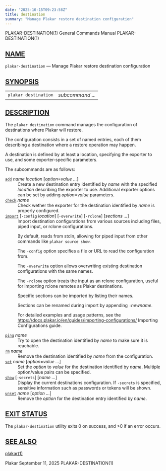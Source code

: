 ```yaml
---
date: "2025-10-15T09:23:58Z"
title: destination
summary: "Manage Plakar restore destination configuration"
---
```

<div class="head" role="doc-pageheader" aria-label="Manual header
  line"><span class="head-ltitle">PLAKAR-DESTINATION(1)</span>
  <span class="head-vol">General Commands Manual</span>
  <span class="head-rtitle">PLAKAR-DESTINATION(1)</span></div>
<main class="manual-text">
<section class="Sh">
<h2 class="Sh" id="NAME"><a class="permalink" href="#NAME">NAME</a></h2>
<p class="Pp"><code class="Nm">plakar-destination</code> &#x2014;
    <span class="Nd" role="doc-subtitle">Manage Plakar restore destination
    configuration</span></p>
</section>
<section class="Sh">
<h2 class="Sh" id="SYNOPSIS"><a class="permalink" href="#SYNOPSIS">SYNOPSIS</a></h2>
<table class="Nm">
  <tr>
    <td><code class="Nm">plakar destination</code></td>
    <td><var class="Ar">subcommand ...</var></td>
  </tr>
</table>
</section>
<section class="Sh">
<h2 class="Sh" id="DESCRIPTION"><a class="permalink" href="#DESCRIPTION">DESCRIPTION</a></h2>
<p class="Pp">The <code class="Nm">plakar destination</code> command manages the
    configuration of destinations where Plakar will restore.</p>
<p class="Pp">The configuration consists in a set of named entries, each of them
    describing a destination where a restore operation may happen.</p>
<p class="Pp">A destination is defined by at least a location, specifying the
    exporter to use, and some exporter-specific parameters.</p>
<p class="Pp">The subcommands are as follows:</p>
<dl class="Bl-tag">
  <dt id="add"><a class="permalink" href="#add"><code class="Cm">add</code></a>
    <var class="Ar">name</var> <var class="Ar">location</var>
    [<var class="Ar">option</var><span class="No">=</span><var class="Ar">value
    ...</var>]</dt>
  <dd>Create a new destination entry identified by <var class="Ar">name</var>
      with the specified <var class="Ar">location</var> describing the exporter
      to use. Additional exporter options can be set by adding
      <var class="Ar">option</var><span class="No">=</span><var class="Ar">value</var>
      parameters.</dd>
  <dt id="check"><a class="permalink" href="#check"><code class="Cm">check</code></a>
    <var class="Ar">name</var></dt>
  <dd>Check wether the exporter for the destination identified by
      <var class="Ar">name</var> is properly configured.</dd>
  <dt id="import"><a class="permalink" href="#import"><code class="Cm">import</code></a>
    [<code class="Fl">-config</code> <var class="Ar">location</var>]
    [<code class="Fl">-overwrite</code>] [<code class="Fl">-rclone</code>]
    [<var class="Ar">sections ...</var>]</dt>
  <dd>Import destination configurations from various sources including files,
      piped input, or rclone configurations.
    <p class="Pp">By default, reads from stdin, allowing for piped input from
        other commands like <code class="Cm">plakar source show</code>.</p>
    <p class="Pp">The <code class="Fl">-config</code> option specifies a file or
        URL to read the configuration from.</p>
    <p class="Pp">The <code class="Fl">-overwrite</code> option allows
        overwriting existing destination configurations with the same names.</p>
    <p class="Pp">The <code class="Fl">-rclone</code> option treats the input as
        an rclone configuration, useful for importing rclone remotes as Plakar
        destinations.</p>
    <p class="Pp">Specific sections can be imported by listing their names.</p>
    <p class="Pp">Sections can be renamed during import by appending
        <code class="Cm">:</code><var class="Ar">newname</var>.</p>
    <p class="Pp">For detailed examples and usage patterns, see the
        <a class="Lk" href="https://docs.plakar.io/en/guides/importing-configurations/">https://docs.plakar.io/en/guides/importing-configurations/</a>
        Importing Configurations guide.</p>
  </dd>
  <dt id="ping"><a class="permalink" href="#ping"><code class="Cm">ping</code></a>
    <var class="Ar">name</var></dt>
  <dd>Try to open the destination identified by <var class="Ar">name</var> to
      make sure it is reachable.</dd>
  <dt id="rm"><a class="permalink" href="#rm"><code class="Cm">rm</code></a>
    <var class="Ar">name</var></dt>
  <dd>Remove the destination identified by <var class="Ar">name</var> from the
      configuration.</dd>
  <dt id="set"><a class="permalink" href="#set"><code class="Cm">set</code></a>
    <var class="Ar">name</var>
    [<var class="Ar">option</var><span class="No">=</span><var class="Ar">value
    ...</var>]</dt>
  <dd>Set the <var class="Ar">option</var> to <var class="Ar">value</var> for
      the destination identified by <var class="Ar">name</var>. Multiple
      option/value pairs can be specified.</dd>
  <dt id="show"><a class="permalink" href="#show"><code class="Cm">show</code></a>
    [<code class="Fl">-secrets</code>] [<var class="Ar">name ...</var>]</dt>
  <dd>Display the current destinations configuration. If
      <code class="Fl">-secrets</code> is specified, sensitive information such
      as passwords or tokens will be shown.</dd>
  <dt id="unset"><a class="permalink" href="#unset"><code class="Cm">unset</code></a>
    <var class="Ar">name</var> [<var class="Ar">option ...</var>]</dt>
  <dd>Remove the <var class="Ar">option</var> for the destination entry
      identified by <var class="Ar">name</var>.</dd>
</dl>
</section>
<section class="Sh">
<h2 class="Sh" id="EXIT_STATUS"><a class="permalink" href="#EXIT_STATUS">EXIT
  STATUS</a></h2>
<p class="Pp">The <code class="Nm">plakar-destination</code> utility
    exits&#x00A0;0 on success, and&#x00A0;&gt;0 if an error occurs.</p>
</section>
<section class="Sh">
<h2 class="Sh" id="SEE_ALSO"><a class="permalink" href="#SEE_ALSO">SEE
  ALSO</a></h2>
<p class="Pp"><a class="Xr" href="../plakar/" aria-label="plakar, section
    1">plakar(1)</a></p>
</section>
</main>
<div class="foot" role="doc-pagefooter" aria-label="Manual footer
  line"><span class="foot-left">Plakar</span> <span class="foot-date">September
  11, 2025</span> <span class="foot-right">PLAKAR-DESTINATION(1)</span></div>
